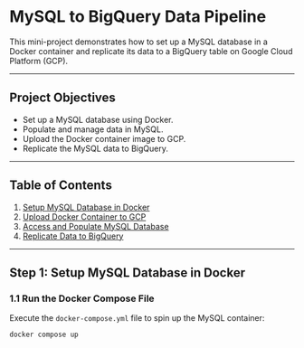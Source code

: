 # MySQL to BigQuery Data Pipeline

This mini-project demonstrates how to set up a MySQL database in a Docker container and replicate its data to a BigQuery table on Google Cloud Platform (GCP).

---

## **Project Objectives**

- Set up a MySQL database using Docker.
- Populate and manage data in MySQL.
- Upload the Docker container image to GCP.
- Replicate the MySQL data to BigQuery.

---

## **Table of Contents**

1. [Setup MySQL Database in Docker](#step-1-setup-mysql-database-in-docker)
2. [Upload Docker Container to GCP](#step-2-upload-docker-container-to-gcp)
3. [Access and Populate MySQL Database](#step-3-access-and-populate-mysql-database)
4. [Replicate Data to BigQuery](#step-4-replicate-data-to-bigquery)

---

## **Step 1: Setup MySQL Database in Docker**

### **1.1 Run the Docker Compose File**
Execute the `docker-compose.yml` file to spin up the MySQL container:
```bash
docker compose up
